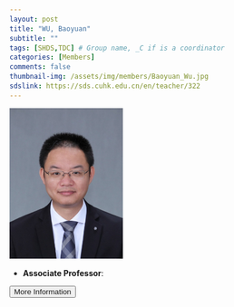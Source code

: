 ```yaml
---
layout: post
title: "WU, Baoyuan"
subtitle: ""
tags: [SHDS,TDC] # Group name, _C if is a coordinator
categories: [Members]
comments: false
thumbnail-img: /assets/img/members/Baoyuan_Wu.jpg
sdslink: https://sds.cuhk.edu.cn/en/teacher/322
---
```


<!-- photo -->
<!-- size: 200px width use html-->
<img
    src="../../assets/img/members/Baoyuan_Wu.jpg"
    alt="Baoyuan Wu"
    style="width: 200px; align: left;"
/>

<!-- bio -->
- **Associate Professor**:

<p>
    <button class="button">
    <a
        href="https://sds.cuhk.edu.cn/en/teacher/322"
        style="text-decoration: none"
        >More Information</a
    >
    </button>